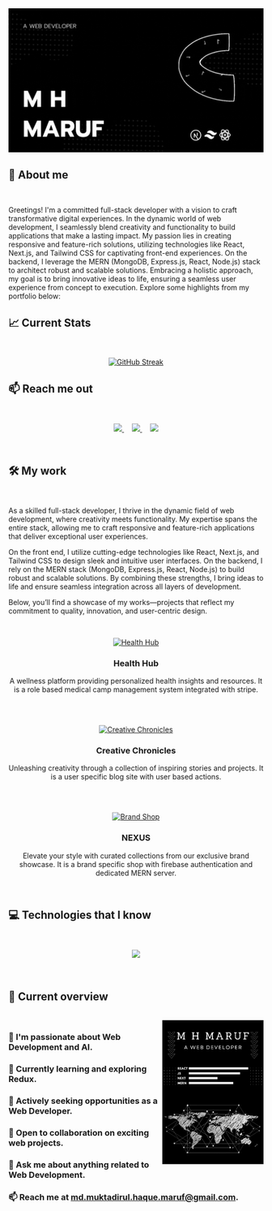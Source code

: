 <a href="https://www.linkedin.com/in/md-muktadirul-haque-maruf/">
<img src="https://raw.githubusercontent.com/M-H-MARUF-1903/M-H-MARUF-1903/refs/heads/main/images/A%20WEB%20DEVELOPER.gif" />
</a>

## 🚀 About me

<br />

<p>
Greetings! I'm a committed full-stack developer with a vision to craft transformative digital experiences. In the dynamic world of web development, I seamlessly blend creativity and functionality to build applications that make a lasting impact. My passion lies in creating responsive and feature-rich solutions, utilizing technologies like React, Next.js, and Tailwind CSS for captivating front-end experiences. On the backend, I leverage the MERN (MongoDB, Express.js, React, Node.js) stack to architect robust and scalable solutions. Embracing a holistic approach, my goal is to bring innovative ideas to life, ensuring a seamless user experience from concept to execution. Explore some highlights from my portfolio below:
</p>


## :chart_with_upwards_trend: Current Stats

<br />
<p align="center">
<a href="https://git.io/streak-stats">
<img  src="https://github-readme-streak-stats.herokuapp.com?user=M-H-MARUF-1903&theme=prussian&hide_border=true&border_radius=5&background=45%2C000000%2C363635" alt="GitHub Streak" />
</a>
</p>

## :mailbox: Reach me out

<br />

<p align="center">
  <a href="https://www.linkedin.com/in/md-muktadirul-haque-maruf">
    <img height="75" src="https://i.postimg.cc/MTDhvYr1/linked-in.png">
  </a>
  &nbsp;&nbsp;&nbsp;
  <a href="https://www.facebook.com/MHMaruf1903/">
    <img height="75" src="https://i.postimg.cc/L5QwV8SX/facebook.png">
  </a>
  &nbsp;&nbsp;&nbsp;
  <a href="mailto:md.muktadirul.haque.maruf@gmail.com">
    <img height="75" src="https://i.postimg.cc/NFjZTrWS/mail.png">
  </a>
</p>


<br />


## 🛠️ My work

<br />

  <p>
    As a skilled full-stack developer, I thrive in the dynamic field of web development, where creativity meets functionality. My expertise spans the entire stack, allowing me to craft responsive and feature-rich applications that deliver exceptional user experiences.
  </p>
  <p>
    On the front end, I utilize cutting-edge technologies like React, Next.js, and Tailwind CSS to design sleek and intuitive user interfaces. On the backend, I rely on the MERN stack (MongoDB, Express.js, React, Node.js) to build robust and scalable solutions. By combining these strengths, I bring ideas to life and ensure seamless integration across all layers of development.
  </p>
  <p>
    Below, you’ll find a showcase of my works—projects that reflect my commitment to quality, innovation, and user-centric design.
  </p>

<br />

<p align="center">
  <a href="https://m-h-maruf-health-hub.surge.sh/">
    <img height="150" src="https://i.postimg.cc/RC79Kc26/health-hub.png" alt="Health Hub">
  </a>
  <br>
  <strong><h3 align="center">Health Hub</h3></strong>
  <p align = "center">A wellness platform providing personalized health insights and resources. It is a role based medical camp management system integrated with stripe.</p>
  <br><br>
</p>

<p align="center">
  <a href="https://m-h-maruf-creative-chronicles.surge.sh/">
    <img height="150" src="https://i.postimg.cc/VLzwRJc7/creative-chronicles.png" alt="Creative Chronicles">
  </a>

  <br>
  <strong><h3 align="center">Creative Chronicles</h3></strong>
  <p align = "center">Unleashing creativity through a collection of inspiring stories and projects. It is a user specific blog site with user based actions.</p>
  <br><br>
</p>

<p align="center">
  <a href="https://m-h-maruf-brand-shop.surge.sh/">
    <img height="150" src="https://i.postimg.cc/ZKjSDJbJ/nexus.png" alt="Brand Shop">
  </a>
  <br>
  <strong><h3 align="center">NEXUS</h3></strong>
  <p align = "center">Elevate your style with curated collections from our exclusive brand showcase. It is a brand specific shop with firebase authentication and dedicated MERN server.</p>
</p>


<br />

## :computer: Technologies that I know

<br />
<p align="center">
  <a href="https://m-h-maruf.vercel.app/">
    <img src="https://skillicons.dev/icons?i=c,cpp,html,css,js,git,nodejs,figma,tailwind,vercel,nextjs,atom,bootstrap,codepen,discord,express,firebase,github,linkedin,instagram,materialui,mongodb,postman,py,react,replit,stackoverflow,vite,redux,regex,latex,nextjs,vscode&perline=5" />
  </a>
</p>
<br/>

## :eyes: Current overview
<br />
<div align="left">
<a href="https://www.linkedin.com/in/md-muktadirul-haque-maruf/"><img align="right" src="https://raw.githubusercontent.com/M-H-MARUF-1903/M-H-MARUF-1903/refs/heads/main/images/devCard.png"width="200" alt="M  H Maruf's Dev Card"/></a>
</div>

### 👀 I'm passionate about Web Development and AI.
### 🌱 Currently learning and exploring Redux.
### 💼 Actively seeking opportunities as a Web Developer.
### 👯 Open to collaboration on exciting web projects.
### 💬 Ask me about anything related to Web Development.
### 📫 Reach me at md.muktadirul.haque.maruf@gmail.com.

